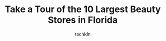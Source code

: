 ---
layout: ampstory
image: https://i0.wp.com/paketmu.com/wp-content/uploads/2023/06/zian-beauty-supply-usa-0-in-florida-1686365101.jpeg?resize=640,853
author: techidn
featured: false
description: Explore the diverse Beauty Store scene in Florida, home to an incredible selection of 10 establishments catering to every taste. Whether youre in search of iconic favorites or undiscovered 
title: Take a Tour of the 10 Largest Beauty Stores in Florida
cover:
   title: Take a Tour of the 10 Largest Beauty Stores in Florida
   subtitle: RICKPATE
   background: https://paketmu.com/wp-content/uploads/2023/06/zian-beauty-supply-usa-0-in-florida-1686365101.jpeg

pages: 
 - layout: thirds
   top: <h1>#1 The Beauty Supply Warehouse</h1>
   bottom: "<p>Variety is the spice of Life. Although not close to me, I love going to this beauty supply store. They have everything available and the price is also pretty affordable.</p>"
   background: https://paketmu.com/wp-content/uploads/2023/06/zian-beauty-supply-usa-1-in-florida-1686365105.jpeg
   backgroundblur: true
 - layout: thirds
   top: <h1>#2 Elegant Beauty Supplies Superstores</h1>
   bottom: "<p>Love the special sales!!! Lots of employees to help out,but they had the music on way to loud!!! I love music 🎶  ,but my goodness I felt I was in a club,NOT  EXAGGERAT</p>"
   background: https://paketmu.com/wp-content/uploads/2023/06/zian-beauty-supply-usa-2-in-florida-1686365106.jpeg
   cta:
      link: https://paketmu.com/take-a-tour-of-the-10-largest-beauty-stores-in-florida/
      text: Take a Tour of the 10 Largest Beauty Stores in Florida
 - layout: thirds
   top: <h1>#3 #1 Beauty Supply</h1>
   bottom: "<p>SCAM ALERT!!!!! I bought human bundles from here. For one the bundles are so thin and they over charged me and Im shedding like a dog. Hair is everywhere! The quality </p>"
   background: https://paketmu.com/wp-content/uploads/2023/06/zian-beauty-supply-usa-3-in-florida-1686365107.jpeg
   cta:
      link: https://paketmu.com/take-a-tour-of-the-10-largest-beauty-stores-in-florida/
      text: Take a Tour of the 10 Largest Beauty Stores in Florida
 - layout: thirds
   top: <h1>#4 Kiss Me Beauty Supply</h1>
   bottom: "<p>1409 N Main St, Kissimmee, FL 34744, United States</p>"
   background: https://images.unsplash.com/photo-1609083590460-7b8cc0ca65f8?ixlib=rb-4.0.3&ixid=MnwxMjA3fDB8MHxwaG90by1wYWdlfHx8fGVufDB8fHx8&auto=format&fit=crop&w=640&h=853&q=80
   cta:
      link: https://paketmu.com/take-a-tour-of-the-10-largest-beauty-stores-in-florida/
      text: Take a Tour of the 10 Largest Beauty Stores in Florida
 - layout: thirds
   top: <h1>#5 Beauty Exchange Beauty Supply</h1>
   bottom: "<p>4649 S Orange Blossom Trl, Orlando, FL 32839, United States</p>"
   background: https://images.unsplash.com/photo-1533735380053-eb8d0759b24a?ixlib=rb-4.0.3&ixid=MnwxMjA3fDB8MHxwaG90by1wYWdlfHx8fGVufDB8fHx8&auto=format&fit=crop&w=640&h=853&q=80
   cta:
      link: https://paketmu.com/take-a-tour-of-the-10-largest-beauty-stores-in-florida/
      text: Take a Tour of the 10 Largest Beauty Stores in Florida
 - layout: thirds
   top: <h1>#6 Beauty Exchange Beauty Supply</h1>
   bottom: "<p>4497 N Pine Hills Rd, Orlando, FL 32808, United States</p>"
   background: https://images.unsplash.com/photo-1549241520-425e3dfc01cb?ixlib=rb-4.0.3&ixid=MnwxMjA3fDB8MHxwaG90by1wYWdlfHx8fGVufDB8fHx8&auto=format&fit=crop&w=640&h=853&q=80
   cta:
      link: https://paketmu.com/take-a-tour-of-the-10-largest-beauty-stores-in-florida/
      text: Take a Tour of the 10 Largest Beauty Stores in Florida
 - layout: thirds
   top: <h1>#7 Flamingo Beauty Supply</h1>
   bottom: "<p>8275 NW 36th St, Doral, FL 33166, United States</p>"
   background: https://images.unsplash.com/photo-1510906594845-bc082582c8cc?ixlib=rb-4.0.3&ixid=MnwxMjA3fDB8MHxwaG90by1wYWdlfHx8fGVufDB8fHx8&auto=format&fit=crop&w=640&h=853&q=80
   cta:
      link: https://paketmu.com/take-a-tour-of-the-10-largest-beauty-stores-in-florida/
      text: Take a Tour of the 10 Largest Beauty Stores in Florida
 - layout: thirds
   middle: Continue reading...
   background: https://images.unsplash.com/photo-1604871000636-074fa5117945?ixlib=rb-4.0.3&ixid=MnwxMjA3fDB8MHxwaG90by1wYWdlfHx8fGVufDB8fHx8&auto=format&fit=crop&w=640&h=853&q=80
   cta:
      link: https://paketmu.com/take-a-tour-of-the-10-largest-beauty-stores-in-florida/
      text: Take a Tour of the 10 Largest Beauty Stores in Florida
      
---